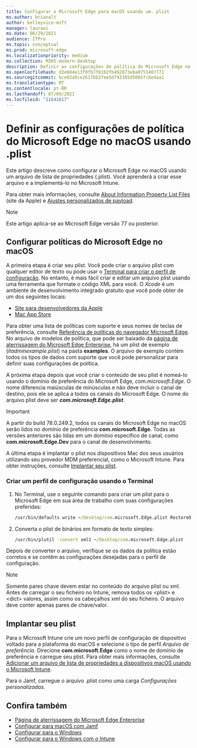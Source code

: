 ```yaml
---
title: Configurar o Microsoft Edge para macOS usando um. plist
ms.author: brianalt
author: kelleyvice-msft
manager: laurawi
ms.date: 06/29/2021
audience: ITPro
ms.topic: conceptual
ms.prod: microsoft-edge
ms.localizationpriority: medium
ms.collection: M365-modern-desktop
description: Definir as configurações de política do Microsoft Edge no macOS usando .plist
ms.openlocfilehash: d2e604e13f0fb7f81b2fb492073eba0751407771
ms.sourcegitcommit: bce02a5ce2617bb37ee5d743365d50b5fc8e4aa1
ms.translationtype: MT
ms.contentlocale: pt-BR
ms.lasthandoff: 07/09/2021
ms.locfileid: "11641617"
---
```

# <a name="configure-microsoft-edge-policy-settings-for-macos-using-a-plist"></a>Definir as configurações de política do Microsoft Edge no macOS usando .plist

Este artigo descreve como configurar o Microsoft Edge no macOS usando um arquivo de lista de propriedades (.plist). Você aprenderá a criar esse arquivo e a implementá-lo no Microsoft Intune.

Para obter mais informações, consulte [About Information Property List Files](https://developer.apple.com/library/archive/documentation/General/Reference/InfoPlistKeyReference/Articles/AboutInformationPropertyListFiles.html) (site da Apple) e [Ajustes personalizados de payload](https://support.apple.com/guide/mdm/custom-mdm9abbdbe7/1/web/1).

> [!NOTE]
> Este artigo aplica-se ao Microsoft Edge versão 77 ou posterior.

## <a name="configure-microsoft-edge-policies-on-macos"></a>Configurar políticas do Microsoft Edge no macOS

A primeira etapa é criar seu plist. Você pode criar o arquivo plist com qualquer editor de texto ou pode usar o [Terminal para criar o perfil de configuração](#create-a-configuration-profile-using-terminal). No entanto, é mais fácil criar e editar um arquivo plist usando uma ferramenta que formate o código XML para você. O *Xcode* é um ambiente de desenvolvimento integrado gratuito que você pode obter de um dos seguintes locais:

- [Site para desenvolvedores da Apple](https://developer.apple.com/xcode/)
- [Mac App Store](https://apps.apple.com/app/xcode/id497799835?mt=12)

Para obter uma lista de políticas com suporte e seus nomes de teclas de preferência, consulte [Referência de políticas do navegador Microsoft Edge](microsoft-edge-policies.md). No arquivo de modelos de política, que pode ser baixado da [página de aterrissagem do Microsoft Edge Enterprise](https://aka.ms/EdgeEnterprise), há um plist de exemplo (*itadminexample.plist*) na pasta **examples**. O arquivo de exemplo contém todos os tipos de dados com suporte que você pode personalizar para definir suas configurações de política. 

A próxima etapa depois que você criar o conteúdo de seu plist é nomeá-lo usando o domínio de preferência do Microsoft Edge, *com.microsoft.Edge*. O nome diferencia maiúsculas de minúsculas e não deve incluir o canal de destino, pois ele se aplica a todos os canais do Microsoft Edge. O nome do arquivo plist deve ser **_com.microsoft.Edge.plist_**.

> [!IMPORTANT]
> A partir do build 78.0.249.2, todos os canais do Microsoft Edge no macOS serão lidos no domínio de preferência **com.microsoft.Edge**. Todas as versões anteriores são lidas em um domínio específico de canal, como **com.microsoft.Edge.Dev** para o canal de desenvolvimento.

A última etapa é implantar o plist nos dispositivos Mac dos seus usuários utilizando seu provedor MDM preferencial, como o Microsoft Intune. Para obter instruções, consulte [Implantar seu plist](#deploy-your-plist).

### <a name="create-a-configuration-profile-using-terminal"></a>Criar um perfil de configuração usando o Terminal

1. No Terminal, use o seguinte comando para criar um plist para o Microsoft Edge em sua área de trabalho com suas configurações preferidas:

   ```cmd
   /usr/bin/defaults write ~/Desktop/com.microsoft.Edge.plist RestoreOnStartup -int 1
   ```

2. Converta o plist de binários em formato de texto simples:

   ```cmd
   /usr/bin/plutil -convert xml1 ~/Desktop/com.microsoft.Edge.plist
   ```

Depois de converter o arquivo, verifique se os dados da política estão corretos e se contêm as configurações desejadas para o perfil de configuração.

> [!NOTE]
> Somente pares chave devem estar no conteúdo do arquivo plist ou xml. Antes de carregar o seu ficheiro no Intune, remova todos os \<plist> e \<dict> valores, assim como os cabeçalhos xml do seu ficheiro. O arquivo deve conter apenas pares de chave/valor.

## <a name="deploy-your-plist"></a>Implantar seu plist

Para o Microsoft Intune crie um novo perfil de configuração de dispositivo voltado para a plataforma do macOS e selecione o tipo de perfil *Arquivo de preferência*. Direcione **com.microsoft.Edge** como o nome de domínio de preferência e carregue seu plist. Para obter mais informações, consulte [Adicionar um arquivo de lista de propriedades a dispositivos macOS usando o Microsoft Intune](/intune/configuration/preference-file-settings-macos).

Para o Jamf, carregue o arquivo .plist como uma carga *Configurações personalizadas*.

## <a name="see-also"></a>Confira também

- [Página de aterrissagem do Microsoft Edge Enterprise](https://aka.ms/EdgeEnterprise)
- [Configurar para macOS com Jamf](configure-microsoft-edge-on-mac-jamf.md)
- [Configurar para o Windows](configure-microsoft-edge.md)
- [Configurar para o Windows com o Intune](configure-edge-with-intune.md)
